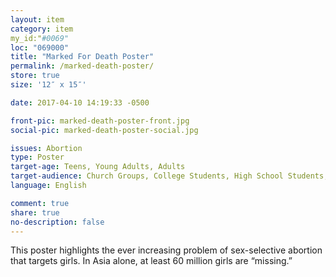 ```yaml
---
layout: item
category: item
my_id:"#0069"
loc: "069000"
title: "Marked For Death Poster"
permalink: /marked-death-poster/
store: true
size: '12″ x 15″'

date: 2017-04-10 14:19:33 -0500

front-pic: marked-death-poster-front.jpg
social-pic: marked-death-poster-social.jpg

issues: Abortion
type: Poster
target-age: Teens, Young Adults, Adults
target-audience: Church Groups, College Students, High School Students, Sidewalk Counselors
language: English

comment: true
share: true
no-description: false
---
```

This poster highlights the ever increasing problem of sex-selective abortion that targets girls. In Asia alone, at least 60 million girls are “missing.”